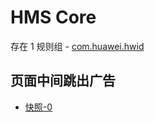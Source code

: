 # HMS Core

存在 1 规则组 - [com.huawei.hwid](/src/apps/com.huawei.hwid.ts)

## 页面中间跳出广告

- [快照-0](https://i.gkd.li/import/import/12709068)
